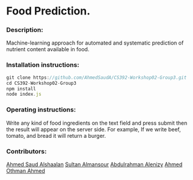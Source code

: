 # Food Prediction.
### Description:
Machine-learning approach for automated and systematic prediction of nutrient content available in food.
### Installation instructions:
```js
git clone https://github.com/AhmedSaudA/CS392-Workshop02-Group3.git
cd CS392-Workshop02-Group3
npm install
node index.js
```
### Operating instructions:
Write any kind of food ingredients on the text field and press submit then the result will appear on the server side.  For example, If we write beef, tomato, and bread it will return a burger.
### Contributors:
[Ahmed Saud Alshaalan](https://github.com/AhmedSaudA)
[Sultan Almansour](https://github.com/sultan209)
[Abdulrahman Alenizy](https://github.com/abdulrahman-alanzi)
[Ahmed Othman Ahmed](https://github.com/AhmedAl-Sardi)
